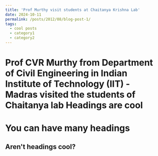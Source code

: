 ```yaml
---
title: 'Prof Murthy visit students at Chaitanya Krishna Lab'
date: 2024-10-11
permalink: /posts/2012/08/blog-post-1/
tags:
  - cool posts
  - category1
  - category2
---
```


Prof CVR Murthy from Department of Civil Engineering in Indian Institute of Technology (IIT) - Madras visited the students of Chaitanya lab
Headings are cool
======

You can have many headings
======

Aren't headings cool?
------
